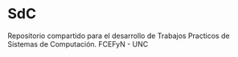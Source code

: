 # SdC
Repositorio compartido para el desarrollo de Trabajos Practicos de Sistemas de Computación. FCEFyN - UNC
